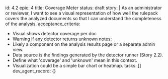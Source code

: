 id: 4.2
epic: 4
title: Coverage Meter
status: draft
story: |
  As an administrator or reviewer, I want to see a visual representation of how well the rulepack covers the analyzed documents so that I can understand the completeness of the analysis.
acceptance_criteria:
  - Visual shows detector coverage per doc
  - Warning if any detector returns unknown
notes:
  - Likely a component on the analysis results page or a separate admin view.
  - Data source is the findings generated by the detector runner (Story 2.2).
  - Define what 'coverage' and 'unknown' mean in this context.
  - Visualization could be a simple bar chart or heatmap.
tasks: []
dev_agent_record: {}